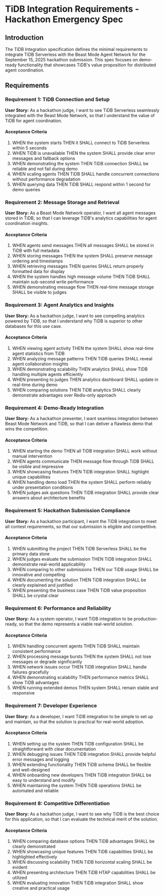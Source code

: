 # TiDB Integration Requirements - Hackathon Emergency Spec

## Introduction

The TiDB Integration specification defines the minimal requirements to integrate TiDB Serverless with the Beast Mode Agent Network for the September 15, 2025 hackathon submission. This spec focuses on demo-ready functionality that showcases TiDB's value proposition for distributed agent coordination.

## Requirements

### Requirement 1: TiDB Connection and Setup

**User Story:** As a hackathon judge, I want to see TiDB Serverless seamlessly integrated with the Beast Mode Network, so that I understand the value of TiDB for agent coordination.

#### Acceptance Criteria

1. WHEN the system starts THEN it SHALL connect to TiDB Serverless within 5 seconds
2. WHEN TiDB is unavailable THEN the system SHALL provide clear error messages and fallback options
3. WHEN demonstrating the system THEN TiDB connection SHALL be reliable and not fail during demo
4. WHEN scaling agents THEN TiDB SHALL handle concurrent connections without performance degradation
5. WHEN querying data THEN TiDB SHALL respond within 1 second for demo queries

### Requirement 2: Message Storage and Retrieval

**User Story:** As a Beast Mode Network operator, I want all agent messages stored in TiDB, so that I can leverage TiDB's analytics capabilities for agent coordination insights.

#### Acceptance Criteria

1. WHEN agents send messages THEN all messages SHALL be stored in TiDB with full metadata
2. WHEN storing messages THEN the system SHALL preserve message ordering and timestamps
3. WHEN retrieving messages THEN queries SHALL return properly formatted data for display
4. WHEN the system handles high message volume THEN TiDB SHALL maintain sub-second write performance
5. WHEN demonstrating message flow THEN real-time message storage SHALL be visible to judges

### Requirement 3: Agent Analytics and Insights

**User Story:** As a hackathon judge, I want to see compelling analytics powered by TiDB, so that I understand why TiDB is superior to other databases for this use case.

#### Acceptance Criteria

1. WHEN viewing agent activity THEN the system SHALL show real-time agent statistics from TiDB
2. WHEN analyzing message patterns THEN TiDB queries SHALL reveal agent collaboration insights
3. WHEN demonstrating scalability THEN analytics SHALL show TiDB handling multiple agents efficiently
4. WHEN presenting to judges THEN analytics dashboard SHALL update in real-time during demo
5. WHEN comparing solutions THEN TiDB analytics SHALL clearly demonstrate advantages over Redis-only approach

### Requirement 4: Demo-Ready Integration

**User Story:** As a hackathon presenter, I want seamless integration between Beast Mode Network and TiDB, so that I can deliver a flawless demo that wins the competition.

#### Acceptance Criteria

1. WHEN starting the demo THEN all TiDB integration SHALL work without manual intervention
2. WHEN agents communicate THEN message flow through TiDB SHALL be visible and impressive
3. WHEN showcasing features THEN TiDB integration SHALL highlight unique capabilities
4. WHEN handling demo load THEN the system SHALL perform reliably under presentation conditions
5. WHEN judges ask questions THEN TiDB integration SHALL provide clear answers about architecture benefits

### Requirement 5: Hackathon Submission Compliance

**User Story:** As a hackathon participant, I want the TiDB integration to meet all contest requirements, so that our submission is eligible and competitive.

#### Acceptance Criteria

1. WHEN submitting the project THEN TiDB Serverless SHALL be the primary data store
2. WHEN judges evaluate the submission THEN TiDB integration SHALL demonstrate real-world applicability
3. WHEN comparing to other submissions THEN our TiDB usage SHALL be innovative and compelling
4. WHEN documenting the solution THEN TiDB integration SHALL be clearly explained and justified
5. WHEN presenting the business case THEN TiDB value proposition SHALL be crystal clear

### Requirement 6: Performance and Reliability

**User Story:** As a system operator, I want TiDB integration to be production-ready, so that the demo represents a viable real-world solution.

#### Acceptance Criteria

1. WHEN handling concurrent agents THEN TiDB SHALL maintain consistent performance
2. WHEN processing message bursts THEN the system SHALL not lose messages or degrade significantly
3. WHEN network issues occur THEN TiDB integration SHALL handle failures gracefully
4. WHEN demonstrating scalability THEN performance metrics SHALL show TiDB advantages
5. WHEN running extended demos THEN system SHALL remain stable and responsive

### Requirement 7: Developer Experience

**User Story:** As a developer, I want TiDB integration to be simple to set up and maintain, so that the solution is practical for real-world adoption.

#### Acceptance Criteria

1. WHEN setting up the system THEN TiDB configuration SHALL be straightforward with clear documentation
2. WHEN debugging issues THEN TiDB integration SHALL provide helpful error messages and logging
3. WHEN extending functionality THEN TiDB schema SHALL be flexible and well-designed
4. WHEN onboarding new developers THEN TiDB integration SHALL be easy to understand and modify
5. WHEN maintaining the system THEN TiDB operations SHALL be automated and reliable

### Requirement 8: Competitive Differentiation

**User Story:** As a hackathon judge, I want to see why TiDB is the best choice for this application, so that I can evaluate the technical merit of the solution.

#### Acceptance Criteria

1. WHEN comparing database options THEN TiDB advantages SHALL be clearly demonstrated
2. WHEN showcasing unique features THEN TiDB capabilities SHALL be highlighted effectively
3. WHEN discussing scalability THEN TiDB horizontal scaling SHALL be evident
4. WHEN presenting architecture THEN TiDB HTAP capabilities SHALL be utilized
5. WHEN evaluating innovation THEN TiDB integration SHALL show creative and practical usage